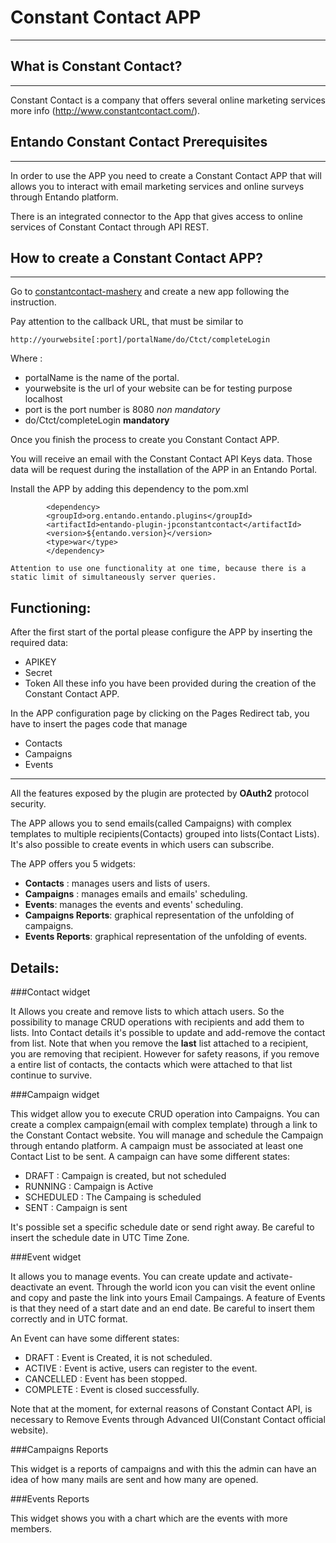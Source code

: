 Constant Contact APP
==
---

What is Constant Contact?
--
---
Constant Contact is a company that offers several online marketing services more info (http://www.constantcontact.com/).

Entando Constant Contact Prerequisites 
--
---

In order to use the APP you need to create a Constant Contact APP that will allows you to interact with email marketing services and online surveys 
through Entando platform.

There is an integrated connector to the App that gives access to online services of Constant Contact  through API REST.

How to create a Constant Contact APP?
--
---

Go to [constantcontact-mashery] and create a new app following the instruction.

Pay attention to the callback URL, that must be similar to 
```
http://yourwebsite[:port]/portalName/do/Ctct/completeLogin 
```
Where :
- portalName is the name of the portal.
- yourwebsite is the url of your website can be for testing purpose localhost
- port is the port number is 8080 *non mandatory*
- do/Ctct/completeLogin  **mandatory**

Once you finish the process to create you Constant Contact APP.

You will receive an email with the Constant Contact API Keys data. Those data will be request during the installation of the APP in an Entando Portal.

Install the APP by adding this dependency to the pom.xml
```
		<dependency>
		<groupId>org.entando.entando.plugins</groupId>
		<artifactId>entando-plugin-jpconstantcontact</artifactId>
		<version>${entando.version}</version>
		<type>war</type>
		</dependency>
```

`Attention to use one functionality at one time, because there is a static limit of simultaneously server queries.`


Functioning:
--

After the first start of the portal please configure the APP by inserting the required data:
- APIKEY
- Secret
- Token 
All these info you have been provided during the creation of the Constant Contact APP.

In the APP configuration page by clicking on the Pages Redirect tab, you have to insert the pages code that  manage 
- Contacts
- Campaigns 
- Events

---
All the features exposed by the plugin are protected by **OAuth2** protocol security.

The APP allows you to send emails(called Campaigns) with complex templates to multiple recipients(Contacts) grouped into lists(Contact Lists).
It's also possible to create events in which users can subscribe.



The APP offers you 5 widgets:
    
- **Contacts** : manages users and lists of users.
- **Campaigns** : manages emails and emails' scheduling.
- **Events**: manages the events and events' scheduling.
- **Campaigns Reports**: graphical representation of the unfolding of campaigns.
- **Events Reports**: graphical representation of the unfolding of events.

Details:
---

###Contact widget


It Allows you create and remove lists to which attach users.
So the possibility to manage CRUD operations with recipients and add them to lists.
Into Contact details it's possible to update and add-remove the contact from list.
Note that when you remove the **last** list attached to a recipient, you are removing that recipient.
However for safety reasons, if you remove a entire list of contacts, the contacts which were attached to that list continue to survive.

###Campaign widget


This widget allow you to execute CRUD operation into Campaigns.
You can create a complex campaign(email with complex template) through a link to the Constant Contact website.
You will manage and schedule the Campaign through entando platform.
A campaign must be associated at least one Contact List to be sent.
A campaign can have some different states:

- DRAFT : Campaign is created, but not scheduled
- RUNNING : Campaign is Active
- SCHEDULED : The Campaing is scheduled
- SENT : Campaign is sent

It's possible set a specific schedule date or send right away.
Be careful to insert the schedule date in UTC Time Zone.

###Event widget

It allows you to manage events.
You can create update and activate-deactivate an event.
Through the world icon you can visit the event online and copy and paste the link into yours Email Campaings.
A feature of Events is that they need of a start date and an end date.
Be careful to insert them correctly and in UTC format.

An Event can have some different states:

- DRAFT : Event is Created,  it is not scheduled.
- ACTIVE : Event is active, users can register to the event.
- CANCELLED : Event has been stopped.
- COMPLETE : Event is closed successfully.


Note that at the moment, for external reasons of Constant Contact API, is necessary to Remove Events through Advanced UI(Constant Contact official website).


###Campaigns Reports

This widget is a reports of campaigns and with this the admin can have an idea of how many mails are sent and how many are opened.

###Events Reports


This widget shows you with a chart which are the events with more members.




[constantcontact-mashery]:https://constantcontact.mashery.com/
